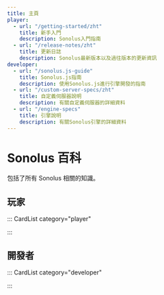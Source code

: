 ```yaml
---
title: 主頁
player:
  - url: "/getting-started/zht"
    title: 新手入門
    description: Sonolus入門指南
  - url: "/release-notes/zht"
    title: 更新日誌
    description: Sonolus最新版本以及過往版本的更新資訊
developer:
  - url: "/sonolus.js-guide"
    title: Sonolus.js指南
    description: 使用Sonolus.js進行引擎開發的指南
  - url: "/custom-server-specs/zht"
    title: 自定義伺服器說明
    description: 有關自定義伺服器的詳細資料
  - url: "/engine-specs"
    title: 引擎說明
    description: 有關Sonolus引擎的詳細資料
---
```


# Sonolus 百科

包括了所有 Sonolus 相關的知識。

## 玩家

::: CardList category="player"

:::

## 開發者

::: CardList category="developer"

:::
